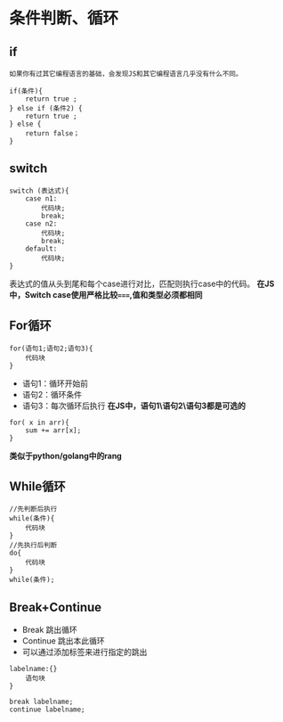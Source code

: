 # 条件判断、循环

## if 
    如果你有过其它编程语言的基础，会发现JS和其它编程语言几乎没有什么不同。

```
if(条件){
    return true ;
} else if (条件2) {
    return true ;
} else {
    return false；
}
```
## switch
```
switch (表达式){
    case n1:
        代码块;
        break;
    case n2:
        代码块;
        break;
    default:
        代码块;
}
```
表达式的值从头到尾和每个case进行对比，匹配则执行case中的代码。
**在JS中，Switch case使用严格比较```===```,值和类型必须都相同**

## For循环

```
for(语句1;语句2;语句3){
    代码块
}
```
- 语句1：循环开始前
- 语句2：循环条件
- 语句3：每次循环后执行
**在JS中，语句1\语句2\语句3都是可选的**

```
for( x in arr){
    sum += arr[x];
}
```
**类似于python/golang中的rang**

## While循环
```
//先判断后执行
while(条件){
    代码块
}
//先执行后判断
do{
    代码块
}
while(条件);
```

## Break+Continue
- Break 跳出循环
- Continue 跳出本此循环
- 可以通过添加标签来进行指定的跳出
```
labelname:{}
    语句块
}

break labelname;
continue labelname;
```
